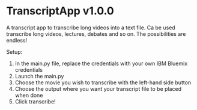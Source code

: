 # TranscriptApp v1.0.0
 A transcript app to transcribe long videos into a text file. Ca be used transcribe long videos, lectures, debates and so on. The possibilities are endless!
 
 Setup:
 
 1. In the main.py file, replace the credentials with your own IBM Bluemix credentials
 2. Launch the main.py
 3. Choose the movie you wish to transcribe with the left-hand side button
 4. Choose the output where you want your transcript file to be placed when done
 5. Click transcribe!
